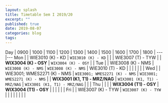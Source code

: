 ```yaml
---
layout: splash
title: Timetable Sem I 2019/20
excerpt: ""
published: true
date: 2019-08-07
categories: blog
tags: 
---
```


Day | 0900 | 1000 | 1100 | 1200 | 1300 | 1400 | 1500 | 1600 | 1700 | 1800 |
---|---
Mon |   | WIE3010 (K) - KD | `WIE3010 (K) - KD` |  |  | WIE3007 (T) - TYW |  | **WIX3004 (K) - OSY** | `WIX3004 (K) - OSY` |  |
Tue |   | WIE3008 (K) - NMS | `WIE3008 (K) - NMS` | `WIE3008 (K) - NMS` | WIE3010 (T) - KD |  |  | |  |  |  |
Wed |  | WIE3001; WMES2271 (K) - NMS | `WIE3001; WMES2271 (K) - NMS` | `WIE3001; WMES2271 (K) - NMS` |  | **WIX3001 (K1, T1) - MRZ/NAG** | `WIX3001 (K1, T1) - MRZ/NAG` | `WIX3001 (K1, T1) - MRZ/NAG` |  |  |
Thu |  |  |  | **WIX3004 (T1) - OSY** | **WIX3004 (T1) - OSY** |  |  |  |  |  |
Fri |  | WIE3007 (K) - TYW | `WIE3007 (K) - TYW` |  |  |  |  |  |  |  |